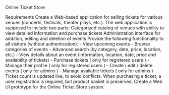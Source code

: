 Online Ticket Store

Requirements
Create a Web-based application for selling tickets for various venues (concerts, festivals, theater plays, etc.). The web application is supposed to include two parts:
Categorized catalog of venues with ability to view detailed information and purchase tickets
Administration interface for addition, editing and deletion of events
Provide the following functionality to all visitors (without authentication):
    - View upcoming events
    - Browse categories of events
    - Advanced search (by category, date, price, location, etc.)
    - View details about an event (information, location, date, price and availability of tickets)
    - Purchase tickets ( only for registered users )
    - Manage their profile ( only for registered users )
    - Create / edit / delete events ( only for admins )
    - Manage available tickets ( only for admins ) 
Ticket count is updated live, to avoid conflicts. When purchasing a ticket, a user registration is required, but product basket is preserved.
Create a Web UI prototype for the Online Ticket Store system.
